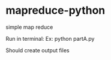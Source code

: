 # mapreduce-python
simple map reduce

Run in terminal:
Ex: python partA.py

Should create output files 
